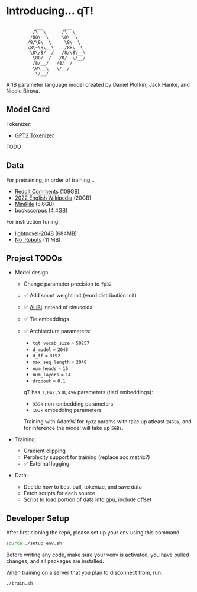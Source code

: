 # Introducing... qT!

```
           ___        ___             
          /\  \      /\  \            
         /88\  \     \8\  \           
        /8/\8\  \     \8\  \          
        \8\~\8\__\    /88\  \         
         \8\/8/  /   /8/\8\__\        
          \88/  /   /8/  \/__/        
          /8/__/   /8/  /             
          \8\__\   \/__/              
           \/__/                                                  
```

A 1B parameter language model created by Daniel Plotkin, Jack Hanke, and Nicole Birova.

## Model Card

Tokenizer:
- [GPT2 Tokenizer](https://github.com/huggingface/tokenizers)

TODO

## Data

For pretraining, in order of training...
- [Reddit Comments](https://huggingface.co/datasets/HuggingFaceGECLM/REDDIT_comments) (109GB)
- [2022 English Wikipedia](https://huggingface.co/datasets/legacy-datasets/wikipedia) (20GB)
- [MiniPile](https://huggingface.co/datasets/JeanKaddour/minipile) (5.6GB)
- bookscorpus (4.4GB)

For instruction tuning:
- [lightnovel-2048](https://huggingface.co/datasets/Chat-Error/lightnovel-2048)  (684MB)
- [No_Robots](https://huggingface.co/datasets/HuggingFaceH4/no_robots) (11 MB)

## Project TODOs

- Model design:
    - Change parameter precision to `fp32`
    - ✅ Add smart weight init (word distribution init)
    - ✅ [ALiBi](https://arxiv.org/pdf/2108.12409) instead of sinusoidal
    - ✅ Tie embeddings
    - ✅ Architecture parameters: 
        - `tgt_vocab_size` = `50257`
        - `d_model` = `2048`
        - `d_ff` = `8192`
        - `max_seq_length` = `2048`
        - `num_heads` = `16`
        - `num_layers` = `14`
        - `dropout` = `0.1`

        qT has `1,042,538,496` parameters (tied embeddings):
        - `939k` non-embedding parameters
        - `103k` embedding parameters

        Training with AdamW for `fp32` params with take up atleast `24GBs`, and for inference the model will take up `5GBs`.

- Training:
    - Gradient clipping
    - Perplexity support for training (replace acc metric?)
    - ✅ External logging
- Data:
    - Decide how to best pull, tokenize, and save data
    - Fetch scripts for each source
    - Script to load portion of data into gpu, include offset

## Developer Setup

After first cloning the repo, please set up your env using this command.

```bash
source ./setup_env.sh
```

Before writing any code, make sure your venv is activated, you have pulled changes, and all packages are installed.


When training on a server that you plan to disconnect from, run:

```bash
./train.sh
```

